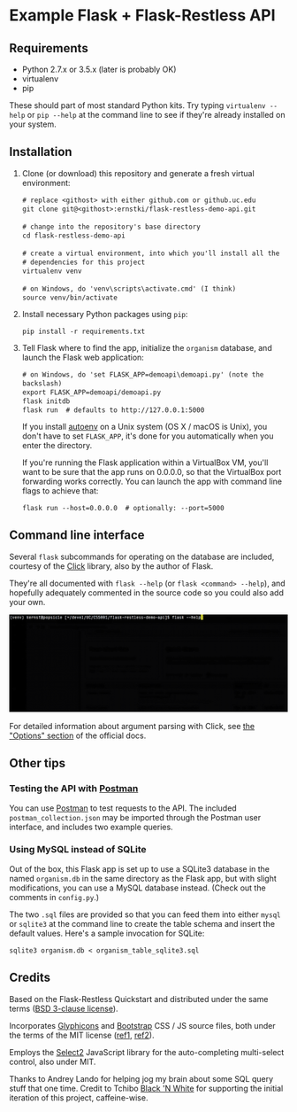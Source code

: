 # Example Flask + Flask-Restless API

## Requirements

* Python 2.7.x or 3.5.x (later is probably OK)
* virtualenv
* pip

These should part of most standard Python kits. Try typing `virtualenv --help`
or `pip --help` at the command line to see if they're already installed on your
system.

## Installation

1. Clone (or download) this repository and generate a fresh virtual
   environment:

    ```
    # replace <githost> with either github.com or github.uc.edu
    git clone git@<githost>:ernstki/flask-restless-demo-api.git

    # change into the repository's base directory
    cd flask-restless-demo-api

    # create a virtual environment, into which you'll install all the
    # dependencies for this project
    virtualenv venv

    # on Windows, do 'venv\scripts\activate.cmd' (I think)
    source venv/bin/activate
    ```

2. Install necessary Python packages using `pip`:

    ```
    pip install -r requirements.txt
    ```

3. Tell Flask where to find the app, initialize the `organism` database, and
   launch the Flask web application:

    ```
    # on Windows, do 'set FLASK_APP=demoapi\demoapi.py' (note the backslash)
    export FLASK_APP=demoapi/demoapi.py
    flask initdb
    flask run  # defaults to http://127.0.0.1:5000
    ```

    If you install [autoenv] on a Unix system (OS X / macOS is Unix), you don't
    have to set `FLASK_APP`, it's done for you automatically when you enter the
    directory.

    If you're running the Flask application within a VirtualBox VM, you'll want
    to be sure that the app runs on 0.0.0.0, so that the VirtualBox port
    forwarding works correctly. You can launch the app with command line flags
    to achieve that:

    ```
    flask run --host=0.0.0.0  # optionally: --port=5000
    ```

## Command line interface

Several `flask` subcommands for operating on the database are included,
courtesy of the [Click][] library, also by the author of Flask.

They're all documented with `flask --help` (or `flask <command> --help`), and
hopefully adequately commented in the source code so you could also add your
own.

![Demonstration of Click command line options](click_demo.gif)

For detailed information about argument parsing with Click, see
[the "Options" section][clickopts] of the official docs.

## Other tips


### Testing the API with [Postman][]

You can use [Postman][] to test requests to the API. The included
`postman_collection.json` may be imported through the Postman user interface,
and includes two example queries.

### Using MySQL instead of SQLite

Out of the box, this Flask app is set up to use a SQLite3 database in the
named `organism.db` in the same directory as the Flask app, but with slight
modifications, you can use a MySQL database instead. (Check out the comments
in `config.py`.)

The two `.sql` files are provided so that you can feed them into either
`mysql` or `sqlite3` at the command line to create the table schema and insert
the default values. Here's a sample invocation for SQLite:

```
sqlite3 organism.db < organism_table_sqlite3.sql
```

## Credits

Based on the Flask-Restless Quickstart and distributed under the same terms
([BSD 3-clause license](LICENSE.txt)).

Incorporates [Glyphicons][] and [Bootstrap][] CSS / JS source files, both under the
terms of the MIT license ([ref1][glyphlicense], [ref2][bslicense]).

Employs the [Select2][] JavaScript library for the auto-completing multi-select
control, also under MIT.

Thanks to Andrey Lando for helping jog my brain about some SQL query stuff that
one time. Credit to Tchibo [Black 'N White][tchibo] for supporting the initial
iteration of this project, caffeine-wise.

[autoenv]: https://github.com/kennethreitz/autoenv
[click]: http://click.pocoo.org/
[clickopts]: http://click.pocoo.org/5/options/
[postman]: https://www.getpostman.com/apps
[glyphicons]: https://glyphicons.com/
[bootstrap]: https://getbootstrap.com/
[glyphlicense]: https://glyphicons.com/license/
[bslicense]: https://github.com/twbs/bootstrap/blob/master/LICENSE
[select2]: https://select2.github.io/
[tchibo]: http://www.tchiboblackandwhite.ro/
